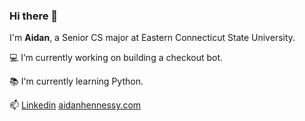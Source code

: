 ### Hi there 👋

I'm **Aidan**, a Senior CS major at Eastern Connecticut State University.

💻 I’m currently working on building a checkout bot.

📚 I'm currently learning Python.

📫 [Linkedin](//www.linkedin.com/in/aidan-hennessy) [aidanhennessy.com](//aidanhennessy.com)

<!--
**aidanhenn/aidanhenn** is a ✨ _special_ ✨ repository because its `README.md` (this file) appears on your GitHub profile.

Here are some ideas to get you started:

- 🔭 I’m currently working on ...
- 🌱 I’m currently learning ...
- 👯 I’m looking to collaborate on ...
- 🤔 I’m looking for help with ...
- 💬 Ask me about ...
- 📫 How to reach me: ...
- 😄 Pronouns: ...
- ⚡ Fun fact: ...
-->
